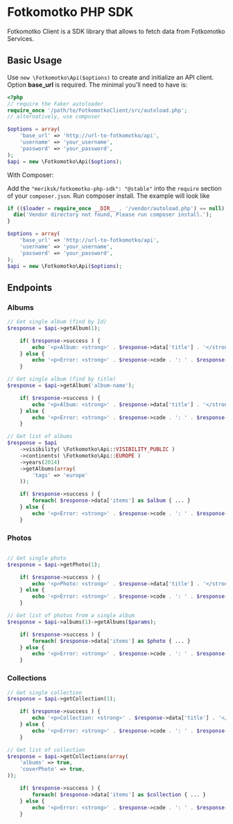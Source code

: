 # Fotkomotko PHP SDK

Fotkomotko Client is a SDK library that allows to fetch data from Fotkomotko Services.

## Basic Usage

Use `new \Fotkomotko\Api($options)` to create and initialize an API client. 
Option **base_url**  is required. The minimal you'll need to have is:

```php
<?php
// require the Faker autoloader
require_once '/path/to/FotkomotkoClient/src/autoload.php';
// alternatively, use composer

$options = array(
	'base_url' => 'http://url-to-fotkomotko/api',
	'username' => 'your_username',
	'password' => 'your_password',
);
$api = new \Fotkomotko\Api($options);
```

With Composer:

Add the `"meriksk/fotkomotko-php-sdk": "@stable"` into the `require` section of your `composer.json`.
Run composer install. The example will look like

```php
if (($loader = require_once __DIR__ . '/vendor/autoload.php') == null)  {
  die('Vendor directory not found, Please run composer install.');
}

$options = array(
	'base_url' => 'http://url-to-fotkomotko/api',
	'username' => 'your_username',
	'password' => 'your_password',
);
$api = new \Fotkomotko\Api($options);
```

## Endpoints

### Albums

```php
// Get single album (find by Id)
$response = $api->getAlbum(1);

	if( $response->success ) {
		echo '<p>Album: <strong>' . $response->data['title'] . '</strong></p>';
	} else {
		echo '<p>Error: <strong>' . $response->code . ': ' . $response->message . '</strong></p>';
	}

// Get single album (find by title)
$response = $api->getAlbum('album-name');

	if( $response->success ) {
		echo '<p>Album: <strong>' . $response->data['title'] . '</strong></p>';
	} else {
		echo '<p>Error: <strong>' . $response->code . ': ' . $response->message . '</strong></p>';
	}

// Get list of albums
$response = $api
	->visibility( \Fotkomotko\Api::VISIBILITY_PUBLIC )
	->continents( \Fotkomotko\Api::EUROPE )
	->years(2014)
	->getAlbums(array(
		'tags' => 'europe'
	));

	if( $response->success ) {
		foreach( $response->data['items'] as $album { ... }
	} else {
		echo '<p>Error: <strong>' . $response->code . ': ' . $response->message . '</strong></p>';
	}
```

### Photos

```php

// Get single photo
$response = $api->getPhoto(1);

	if( $response->success ) {
		echo '<p>Photo: <strong>' . $response->data['title'] . '</strong></p>';
	} else {
		echo '<p>Error: <strong>' . $response->code . ': ' . $response->message . '</strong></p>';
	}

// Get list of photos from a single album
$response = $api->albums(1)->getAlbums($params);

	if( $response->success ) {
		foreach( $response->data['items'] as $photo { ... }
	} else {
		echo '<p>Error: <strong>' . $response->code . ': ' . $response->message . '</strong></p>';
	}
```

### Collections

```php
// Get single collection
$response = $api->getCollection(1);

	if( $response->success ) {
		echo '<p>Collection: <strong>' . $response->data['title'] . '</strong></p>';
	} else {
		echo '<p>Error: <strong>' . $response->code . ': ' . $response->message . '</strong></p>';
	}

// Get list of collection
$response = $api->getCollections(array(
	'albums' => true,
	'coverPhoto' => true,
));

	if( $response->success ) {
		foreach( $response->data['items'] as $collection { ... }
	} else {
		echo '<p>Error: <strong>' . $response->code . ': ' . $response->message . '</strong></p>';
	}


```
